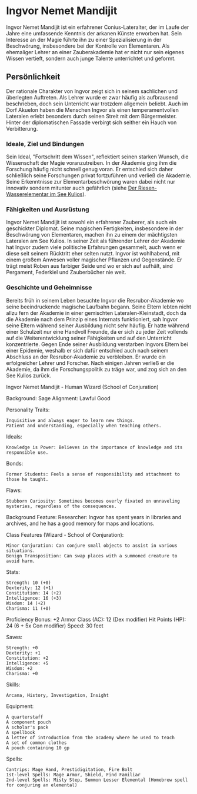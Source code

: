 # Ingvor Nemet Mandijit

Ingvor Nemet Mandijit ist ein erfahrener Conius-Lateralter, der im Laufe der Jahre eine umfassende Kenntnis der arkanen Künste erworben hat. Sein Interesse an der Magie führte ihn zu einer Spezialisierung in der Beschwörung, insbesondere bei der Kontrolle von Elementaren. Als ehemaliger Lehrer an einer Zauberakademie hat er nicht nur sein eigenes Wissen vertieft, sondern auch junge Talente unterrichtet und geformt.

## Persönlichkeit
Der rationale Charakter von Ingvor zeigt sich in seinem sachlichen und überlegten Auftreten. Als Lehrer wurde er zwar häufig als aufbrausend beschrieben, doch sein Unterricht war trotzdem allgemein beliebt. Auch im Dorf Akuelon haben die Menschen Ingvor als einen temperamentvollen Lateralen erlebt besonders durch seinen Streit mit dem Bürgermeister. Hinter der diplomatischen Fassade verbirgt sich seither ein Hauch von Verbitterung.

### Ideale, Ziel und Bindungen
Sein Ideal, "Fortschritt dem Wissen", reflektiert seinen starken Wunsch, die Wissenschaft der Magie voranzutreiben. In der Akademie ging ihm die Forschung häufig nicht schnell genug voran. Er entschied sich daher schließlich seine Forschungen privat fortzuführen und verließ die Akademie. Seine Erkenntnisse zur Elementarbeschwörung waren dabei nicht nur innovativ sondern mitunter auch gefährlich (siehe [Der Riesen-Wasserelementar im See Kulios](../../../../../Stories/Riesen-Wasserelementar_im_See_Kulios.md)).

### Fähigkeiten und Ausrüstung
Ingvor Nemet Mandijit ist sowohl ein erfahrener Zauberer, als auch ein geschickter Diplomat. Seine magischen Fertigkeiten, insbesondere in der Beschwörung von Elementaren, machen ihn zu einem der mächtigsten Lateralen am See Kulios. In seiner Zeit als führender Lehrer der Akademie hat Ingvor zudem viele politische Erfahrungen gesammelt, auch wenn er diese seit seinem Rücktritt eher selten nutzt. Ingvor ist wohlhabend, mit einem großem Anwesen voller magischer Pflanzen und Gegenstände. Er trägt meist Roben aus farbiger Seide und wo er sich auf aufhält, sind Pergament, Federkiel und Zauberbücher nie weit.

### Geschichte und Geheimnisse
Bereits früh in seinem Leben besuchte Ingvor die Resrubor-Akademie wo  seine beeindruckende magische Laufbahn begann. Seine Eltern lebten nicht allzu fern der Akademie in einer gemischten Lateralen-Kleinstadt, doch da die Akademie nach dem Prinzip eines Internats funktioniert, sah Ingvor seine Eltern während seiner Ausbildung nicht sehr häufig. Er hatte während einer Schulzeit nur eine Handvoll Freunde, da er sich zu jeder Zeit vollends auf die Weiterentwicklung seiner Fähigkeiten und auf den Unterricht konzentrierte. Gegen Ende seiner Ausbildung verstarben Ingvors Eltern bei einer Epidemie, weshalb er sich dafür entschied auch nach seinem Abschluss an der Resrubor-Akademie zu verbleiben. Er wurde ein erfolgreicher Lehrer und Forscher. Nach einigen Jahren verließ er die Akademie, da ihm die Forschungspolitik zu träge war, und zog sich an den See Kulios zurück. 


<!-- TODO Convert into char sheet pdf -->
Ingvor Nemet Mandijit - Human Wizard (School of Conjuration)

Background: Sage
Alignment: Lawful Good

Personality Traits:

    Inquisitive and always eager to learn new things.
    Patient and understanding, especially when teaching others.

Ideals:

    Knowledge is Power: Believes in the importance of knowledge and its responsible use.

Bonds:

    Former Students: Feels a sense of responsibility and attachment to those he taught.

Flaws:

    Stubborn Curiosity: Sometimes becomes overly fixated on unraveling mysteries, regardless of the consequences.

Background Feature: Researcher:
Ingvor has spent years in libraries and archives, and he has a good memory for maps and locations.

Class Features (Wizard - School of Conjuration):

    Minor Conjuration: Can conjure small objects to assist in various situations.
    Benign Transposition: Can swap places with a summoned creature to avoid harm.

Stats:

    Strength: 10 (+0)
    Dexterity: 12 (+1)
    Constitution: 14 (+2)
    Intelligence: 16 (+3)
    Wisdom: 14 (+2)
    Charisma: 11 (+0)

Proficiency Bonus: +2
Armor Class (AC): 12 (Dex modifier)
Hit Points (HP): 24 (6 + 5x Con modifier)
Speed: 30 feet

Saves:

    Strength: +0
    Dexterity: +1
    Constitution: +2
    Intelligence: +5
    Wisdom: +2
    Charisma: +0

Skills:

    Arcana, History, Investigation, Insight

Equipment:

    A quarterstaff
    A component pouch
    A scholar's pack
    A spellbook
    A letter of introduction from the academy where he used to teach
    A set of common clothes
    A pouch containing 10 gp

Spells:

    Cantrips: Mage Hand, Prestidigitation, Fire Bolt
    1st-level Spells: Mage Armor, Shield, Find Familiar
    2nd-level Spells: Misty Step, Summon Lesser Elemental (Homebrew spell for conjuring an elemental)
